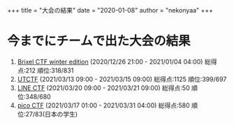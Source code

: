 +++
title = "大会の結果"
date = "2020-01-08"
author = "nekonyaa"
+++

# 今までにチームで出た大会の結果
1. [Brixel CTF winter edition](https://ctf.brixel.space/) (2020/12/26 21:00 - 2021/01/04 04:00) 総得点:212 順位:318/831
2. [UTCTF](https://utctf.live/) (2021/03/13 09:00 - 2021/03/15 09:00) 総得点:1125 順位:399/697
3. [LINE CTF](https://linectf.me/) (2021/03/20 09:00 - 2021/03/21 09:00) 総得点:50 順位:348/680
4. [pico CTF](https://picoctf.org/) (2021/03/17 01:00 - 2021/03/31 04:00) 総得点:580 順位:27/83(日本の学生)
